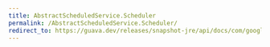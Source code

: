```yaml
---
title: AbstractScheduledService.Scheduler
permalink: /AbstractScheduledService.Scheduler/
redirect_to: https://guava.dev/releases/snapshot-jre/api/docs/com/google/common/util/concurrent/AbstractScheduledService.Scheduler.html
---
```

